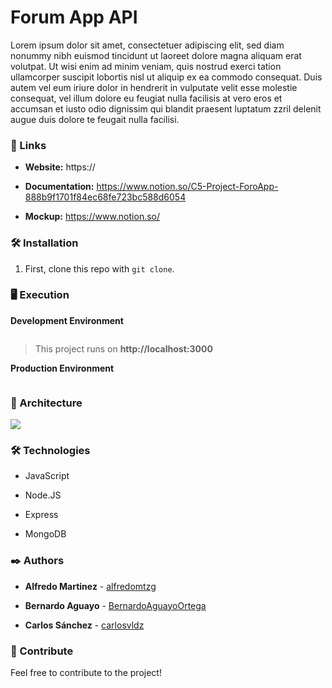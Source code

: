# Forum App API



Lorem ipsum dolor sit amet, consectetuer adipiscing elit, sed diam nonummy nibh euismod tincidunt ut laoreet dolore magna aliquam erat volutpat. Ut wisi enim ad minim veniam, quis nostrud exerci tation ullamcorper suscipit lobortis nisl ut aliquip ex ea commodo consequat. Duis autem vel eum iriure dolor in hendrerit in vulputate velit esse molestie consequat, vel illum dolore eu feugiat nulla facilisis at vero eros et accumsan et iusto odio dignissim qui blandit praesent luptatum zzril delenit augue duis dolore te feugait nulla facilisi.



### 🚀 Links



 * **Website:** https://

 * **Documentation:** https://www.notion.so/C5-Project-ForoApp-888b9f1701f84ec68fe723bc588d6054

 * **Mockup:** https://www.notion.so/



### 🛠 Installation



1. First, clone this repo with `git clone`.




### 🖥 Execution



**Development Environment**

```

```



>This project runs on **http://localhost:3000**

**Production Environment**



```

```


### 🗼 Architecture


![](https://www.carlosvldz.com/descargas-pdf/archApi.png)


### 🛠️ Technologies



  * JavaScript

  * Node.JS

  * Express

  * MongoDB



### ✒️ Authors



* **Alfredo Martinez** - [alfredomtzg](https://github.com/alfredomtzg)

* **Bernardo Aguayo** - [BernardoAguayoOrtega](https://github.com/BernardoAguayoOrtega)

* **Carlos Sánchez** - [carlosvldz](https://github.com/carlosvldz)





### 🎁 Contribute



Feel free to contribute to the project!
